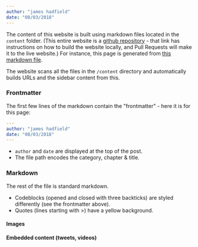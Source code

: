 ```yaml
---
author: "james hadfield"
date: "08/03/2018"
---
```


The content of this website is built using markdown files located in the `content` folder. (This entire website is a [github repository](github.com/nextstrain/nextstrain) - that link has instructions on how to build the website locally, and Pull Requests will make it to the live website.) For instance, this page is generated from [this markdown file](https://github.com/nextstrain/nextstrain/blob/master/content/tutorial/misc/how-to-contribute.md).


The website scans all the files in the `/content` directory and automatically builds URLs and the sidebar content from this.

### Frontmatter

The first few lines of the markdown contain the "frontmatter" - here it is for this page:

```yaml
---
author: "james hadfield"
date: "08/03/2018"
---
```

  * `author` and `date` are displayed at the top of the post.
  * The file path encodes the category, chapter & title.

### Markdown
The rest of the file is standard markdown.
  * Codeblocks (opened and closed with three backticks) are styled differently (see the frontmatter above).
  * Quotes (lines starting with >) have a yellow background.

#### Images

#### Embedded content (tweets, videos)
